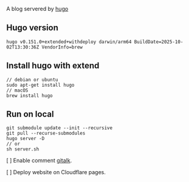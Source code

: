 A blog servered by [hugo](https://gohugo.io/)

## Hugo version
```
hugo v0.151.0+extended+withdeploy darwin/arm64 BuildDate=2025-10-02T13:30:36Z VendorInfo=brew
```
## Install hugo with extend
```
// debian or ubuntu
sudo apt-get install hugo
// macOS
brew install hugo
```

## Run on local
```
git submodule update --init --recursive
git pull --recurse-submodules
hugo server -D
// or
sh server.sh
```

 [ ] Enable comment [gitalk](https://github.com/gitalk/gitalk).
 
 [ ] Deploy website on Cloudflare pages.